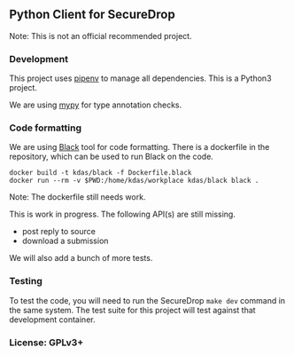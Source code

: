 ## Python Client for SecureDrop

Note: This is not an official recommended project.

### Development

This project uses [pipenv](https://docs.pipenv.org) to manage all dependencies.
This is a Python3 project.

We are using [mypy](http://mypy-lang.org) for type annotation checks.

### Code formatting

We are using [Black](https://black.readthedocs.io/en/stable/) tool for code formatting. There is a dockerfile
in the repository, which can be used to run Black on the code.

```
docker build -t kdas/black -f Dockerfile.black
docker run --rm -v $PWD:/home/kdas/workplace kdas/black black .
```

Note: The dockerfile still needs work.


This is work in progress. The following API(s) are still missing.

- post reply to source
- download a submission

We will also add a bunch of more tests.


### Testing

To test the code, you will need to run the SecureDrop `make dev` command in the same system. The test suite for
this project will test against that development container.

### License: GPLv3+